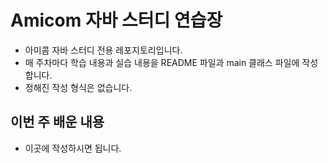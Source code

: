# Amicom 자바 스터디 연습장

- 아미콤 자바 스터디 전용 레포지토리입니다.
- 매 주차마다 학습 내용과 실습 내용을 README 파일과 main 클래스 파일에 작성합니다.
- 정해진 작성 형식은 없습니다.


## 이번 주 배운 내용
- 이곳에 작성하시면 됩니다.